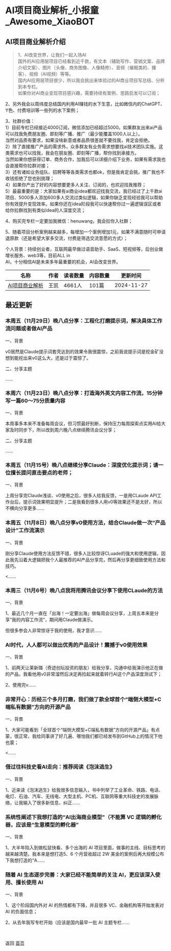 # AI项目商业解析_小报童_Awesome_XiaoBOT

## AI项目商业解析介绍
> 1、AI改变世界，让我们一起入场AI    
国外的AI应用层项目已经看到近千款，有文本（辅助写作、营销文案、品牌介绍文案）、图片（头像、商务图像、人像精修）、音频（催眠类的、播客）、视频（AI视频）等等。    
国内AI应用层项目很少，所以我会挑出来体验过的AI商业项目写总结、分析到本专栏。    
如果你对AI商业变现项目感兴趣，需要持续有案例、思路启发可以订阅；    
    
2、另外我会以周纬度总结国内利用AI赚钱的水下生意，比如微信内的ChatGPT、Y色、付费培训等一些列的水下案例；    
    
3、社群价值：    
1）目前专栏已经接近4000订阅，微信添加已经超过5000。如果群友出来ai产品可以找我免费朋友圈、即刻等广播、推广（最少能覆盖1000人以上）。    
当然对品质有要求，如果没啥新意或者品质很差就不要找我，肯定会拒绝。    
2）除了直接推广产品的需求外，众多群友有业务需求想要找ai技术团队实施。这类需求也可以找我，我会在朋友圈、即刻等广播，帮你找到承接方。    
当然如果你想获得订单、商务合作，加我后可以详细介绍下业务，如果有需求我也会直接帮你拉群对接；    
3）还有诸如业务组队、招聘等等各类需求也都ok，但是我肯定会挑，推广我也不收钱拒绝了您也别挑理；    
4）如果你产出了好的内容想要更多人关注、订阅的，也欢迎找我推荐；    
5）最最重要的是：大家如果有ai商业idea都欢迎找我交流，我已经过了上千款ai项目、5000多人添加600多人交流过类似逻辑，如果你缺乏变现经验我可以帮助你有效提升变现效率。如果你还在idea阶段我可以快速帮你过一遍逻辑误区或者给你拉群找到有类似idea的人深度交流；    
    
4、购买完专栏一定要加我微信：henuwang，我会拉你入社群；    
    
5、随着项目分析案例越来越多，每增加一个案例增加1元，如果不满意随时可申请退原款（还是希望大家多交流，付费是筛选交流意愿的方式）；    
    
个人背景：持续创业者，互联网最早做过语音助手、SaaS、短视频等，后创业做增长服务、web3等，目前ALL in  
AI，十分相信AI是未来多年最重要的机会，AI会改变世界。  
  


|名称|作者|读者数量|内容数量|更新时间|
|---|---|---|---|---|
|[AI项目商业解析](https://xiaobot.net/p/aiyanjiu?refer=0b133df9-27dc-423b-8101-639049001c13)|王凯|4661人|101篇|2024-11-27|

## 最近更新
### 本周五（11月29日）晚八点分享：工程化打磨提示词，解决具体工作流问题或者做AI产品

一、背景

v0居然是Claude提示词套壳达到的效果令我很震惊，之前我说提示词是挖金矿没想到能挖出来v0这么大，还是过于震惊了。

二、分享主题

......

### 本周六（11月23日）晚八点分享：打造海外英文内容工作流，15分钟写一篇60～75分质量内容

一、背景

本周事多本来不准备每周会议，但习惯最好别断，保持压力每周探索点实用AI给大家及时同步下，所以改到周六晚八点继续腾讯会议分享；

二、分享主题

......

### 本周五（11月15号）晚八点继续分享Claude：深度优化提示词；请一位擅长提问直击要点的老师；

一、背景

上周分享完Claude浅谈、v0使用之后，很多人给我反馈，一是用CLaude
API工作台后，提示词效果明显提升；二是我看到很多人用v0等效果还不是太好，所以不横向分享更多......

### 本周五（11月8日）晚八点分享v0使用方法，结合Claude做一次“产品设计”工作流演示

一、背景

刚分享Claude使用方法反馈不错，很多人比较惊讶CLuade的强大和使用逻辑，因此我先沿着大逻辑把我个人最推荐的AI产品分享完，然后再分享更细致使用方法和技巧。

<......

### 本周三（11月6号）晚八点我将用腾讯会议分享下使用CLaude的方法

一、背景

1、最近几个月一直在「出海！一定要出海」做每周会议分享，上周五本来是分享“我的内容工作流”，期间用Claude做演示。

但很多参会人非常惊讶于我的使用，我才意识......

### AI时代，人人都可以做出优秀的产品设计！震撼于v0使用效果

一、背景

1、前两天让莱新璐（奇迹创坛投资的朋友）给我分享，沟通中给我演示他正在做的产品，我看他用v0非常溜然后决定再捡起来就着转行AI这个产品深度测试下；

2、使用完v......

### 非常开心：历经三个多月打磨，我们做了款全球首个“端侧大模型+C端私有数据”方向的开源产品

一、背景

1、大家可能看到「全球首个“端侧大模型+C端私有数据”方向的开源产品」有点蒙，很正常，我给同事讲了好几遍、哪怕我们都已经发布到GitHub上的情况下他也蒙；

<......

### 借过往科技史看AI走向：推荐阅读《泡沫逃生》

一、背景

1、近来读《泡沫逃生》给我很多信息输入，书中列举了工业革命、铁路、电话、电灯、石油、汽车、无线电、大型主机、PC机、互联网等重大科技史的发展脉络，让我输入了很多新信息、纠正......

### 系统性阐述下我想打造的“AI出海商业模型”（不能算 VC 逻辑的孵化器，应该是“生意模型的孵化器”

一、背景

1、大半年陷入到做松鼠快看、多个出海的 AI 项目里面，做事的主线、目标思考的越来越清楚。我本来是想打造5、6 个月营收超过 2W
美金的案例后再大规模公布下我想打造的“A......

### 随着 AI 生态逐步完善：大家已经不能简单的关注 AI，更应该深入使用、擅长使用 AI

一、背景

1、这个阶段国内外对 AI 的热情都有下降，并且很多 VC、金融机构等开始发表对 AI 的负面信息；

2、从去年我写专栏开始（应该是国内最早一批 AI 主题专栏......


<a href="https://github.com/Reno9527/awesome-xiaobot" style="color: white; text-decoration: none;">awesome-xiaobot</a>

返回 [首页](../README.md)
